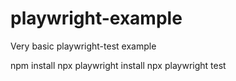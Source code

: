 # playwright-example

Very basic playwright-test example

npm install
npx playwright install
npx playwright test